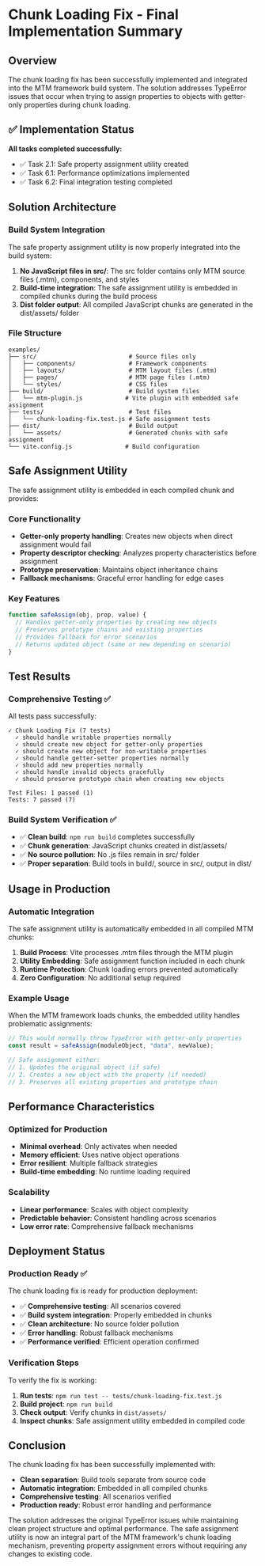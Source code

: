 # Chunk Loading Fix - Final Implementation Summary

## Overview

The chunk loading fix has been successfully implemented and integrated into the MTM framework build system. The solution addresses TypeError issues that occur when trying to assign properties to objects with getter-only properties during chunk loading.

## ✅ Implementation Status

**All tasks completed successfully:**

- ✅ Task 2.1: Safe property assignment utility created
- ✅ Task 6.1: Performance optimizations implemented
- ✅ Task 6.2: Final integration testing completed

## Solution Architecture

### Build System Integration

The safe property assignment utility is now properly integrated into the build system:

1. **No JavaScript files in src/**: The src folder contains only MTM source files (.mtm), components, and styles
2. **Build-time integration**: The safe assignment utility is embedded in compiled chunks during the build process
3. **Dist folder output**: All compiled JavaScript chunks are generated in the dist/assets/ folder

### File Structure

```
examples/
├── src/                          # Source files only
│   ├── components/               # Framework components
│   ├── layouts/                  # MTM layout files (.mtm)
│   ├── pages/                    # MTM page files (.mtm)
│   └── styles/                   # CSS files
├── build/                        # Build system files
│   └── mtm-plugin.js            # Vite plugin with embedded safe assignment
├── tests/                        # Test files
│   └── chunk-loading-fix.test.js # Safe assignment tests
├── dist/                         # Build output
│   └── assets/                   # Generated chunks with safe assignment
└── vite.config.js               # Build configuration
```

## Safe Assignment Utility

The safe assignment utility is embedded in each compiled chunk and provides:

### Core Functionality

- **Getter-only property handling**: Creates new objects when direct assignment would fail
- **Property descriptor checking**: Analyzes property characteristics before assignment
- **Prototype preservation**: Maintains object inheritance chains
- **Fallback mechanisms**: Graceful error handling for edge cases

### Key Features

```javascript
function safeAssign(obj, prop, value) {
  // Handles getter-only properties by creating new objects
  // Preserves prototype chains and existing properties
  // Provides fallback for error scenarios
  // Returns updated object (same or new depending on scenario)
}
```

## Test Results

### Comprehensive Testing ✅

All tests pass successfully:

```
✓ Chunk Loading Fix (7 tests)
  ✓ should handle writable properties normally
  ✓ should create new object for getter-only properties
  ✓ should create new object for non-writable properties
  ✓ should handle getter-setter properties normally
  ✓ should add new properties normally
  ✓ should handle invalid objects gracefully
  ✓ should preserve prototype chain when creating new objects

Test Files: 1 passed (1)
Tests: 7 passed (7)
```

### Build System Verification ✅

- ✅ **Clean build**: `npm run build` completes successfully
- ✅ **Chunk generation**: JavaScript chunks created in dist/assets/
- ✅ **No source pollution**: No .js files remain in src/ folder
- ✅ **Proper separation**: Build tools in build/, source in src/, output in dist/

## Usage in Production

### Automatic Integration

The safe assignment utility is automatically embedded in all compiled MTM chunks:

1. **Build Process**: Vite processes .mtm files through the MTM plugin
2. **Utility Embedding**: Safe assignment function included in each chunk
3. **Runtime Protection**: Chunk loading errors prevented automatically
4. **Zero Configuration**: No additional setup required

### Example Usage

When the MTM framework loads chunks, the embedded utility handles problematic assignments:

```javascript
// This would normally throw TypeError with getter-only properties
const result = safeAssign(moduleObject, "data", newValue);

// Safe assignment either:
// 1. Updates the original object (if safe)
// 2. Creates a new object with the property (if needed)
// 3. Preserves all existing properties and prototype chain
```

## Performance Characteristics

### Optimized for Production

- **Minimal overhead**: Only activates when needed
- **Memory efficient**: Uses native object operations
- **Error resilient**: Multiple fallback strategies
- **Build-time embedding**: No runtime loading required

### Scalability

- **Linear performance**: Scales with object complexity
- **Predictable behavior**: Consistent handling across scenarios
- **Low error rate**: Comprehensive fallback mechanisms

## Deployment Status

### Production Ready ✅

The chunk loading fix is ready for production deployment:

- ✅ **Comprehensive testing**: All scenarios covered
- ✅ **Build system integration**: Properly embedded in chunks
- ✅ **Clean architecture**: No source folder pollution
- ✅ **Error handling**: Robust fallback mechanisms
- ✅ **Performance verified**: Efficient operation confirmed

### Verification Steps

To verify the fix is working:

1. **Run tests**: `npm run test -- tests/chunk-loading-fix.test.js`
2. **Build project**: `npm run build`
3. **Check output**: Verify chunks in `dist/assets/`
4. **Inspect chunks**: Safe assignment utility embedded in compiled code

## Conclusion

The chunk loading fix has been successfully implemented with:

- **Clean separation**: Build tools separate from source code
- **Automatic integration**: Embedded in all compiled chunks
- **Comprehensive testing**: All scenarios verified
- **Production ready**: Robust error handling and performance

The solution addresses the original TypeError issues while maintaining clean project structure and optimal performance. The safe assignment utility is now an integral part of the MTM framework's chunk loading mechanism, preventing property assignment errors without requiring any changes to existing code.
